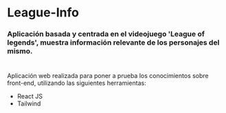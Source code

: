 # League-Info
### Aplicación basada y centrada en el videojuego 'League of legends', muestra información relevante de los personajes del mismo.
#
Aplicación web realizada para poner a prueba los conocimientos sobre front-end, utilizando las siguientes herramientas:
* React JS
* Tailwind
